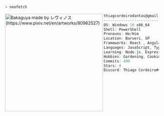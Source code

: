 ```zsh
> neofetch
```

<img align="left" src="https://i.pinimg.com/564x/a6/70/8b/a6708b46278d036b38415036897d5d0e.jpg" alt="Bakaguya made by レヴィノス (https://www.pixiv.net/en/artworks/80962527)" width="320" /> 

```csharp
thiagcordeirodantas@gmail.com
-------------------------
OS: Windows 10 x86_64
Shell: PowerShell
Pronouns: He/Him
Location: Barueri, SP
Frameworks: React , Angular
Languages: JavaScript, TypeScript, TML, CSS
Learning: Node.js, Express, PostgreSQL, MongoDB, Vue.js  
Hobbies: Gardening, Cooking, Gaming
Commits: 400
Stars: 0
Discord: Thiago Cordeiro#6369
```
<p align="left">
  &nbsp; &nbsp; &nbsp; &nbsp; &nbsp;
  
</p>

